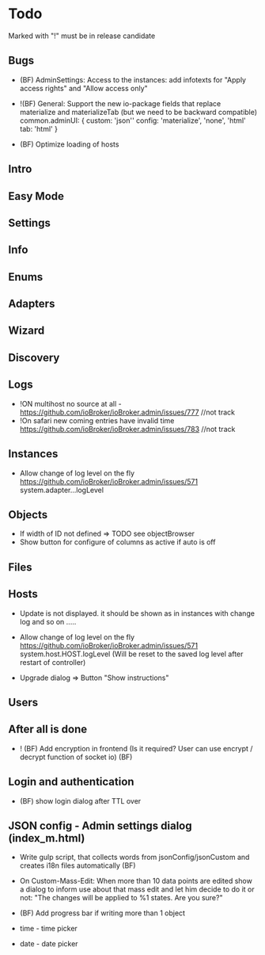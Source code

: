 # Todo

Marked with "!" must be in release candidate

## Bugs
- (BF) AdminSettings: Access to the instances: add infotexts for "Apply access rights" and "Allow access only"
- !(BF) General: Support the new io-package fields that replace materialize and materializeTab (but we need to be backward compatible)
  common.adminUI: {
    custom: 'json''
    config: 'materialize', 'none', 'html'
    tab: 'html'
  }
  
- (BF) Optimize loading of hosts

## Intro

## Easy Mode

## Settings

## Info

## Enums

## Adapters
<!-- - Highlight version numbers in update dialog (in news). Make it somehow visible that new version description starts. -->

## Wizard

## Discovery
## Logs
- !ON multihost no source at all - https://github.com/ioBroker/ioBroker.admin/issues/777 //not track
- !On safari new coming entries have invalid time https://github.com/ioBroker/ioBroker.admin/issues/783 //not track

## Instances
- Allow change of log level on the fly https://github.com/ioBroker/ioBroker.admin/issues/571 system.adapter.<adaptername>.<instance>.logLevel

## Objects
- If width of ID not defined => TODO see objectBrowser
- Show button for configure of columns as active if auto is off

## Files

## Hosts
- Update is not displayed. it should be shown as in instances with change log and so on .....

- Allow change of log level on the fly https://github.com/ioBroker/ioBroker.admin/issues/571 system.host.HOST.logLevel (Will be reset to the saved log level after restart of controller)

- Upgrade dialog => Button "Show instructions"


## Users

## After all is done
- ! (BF) Add encryption in frontend (Is it required? User can use encrypt / decrypt function of socket io) (BF)

## Login and authentication
- (BF) show login dialog after TTL over

## JSON config - Admin settings dialog (index_m.html)
- Write gulp script, that collects words from jsonConfig/jsonCustom and creates i18n files automatically (BF)

- On Custom-Mass-Edit: When more than 10 data points are edited show a dialog to inform use about that mass edit and let him decide to do it or not: "The changes will be applied to %1 states. Are you sure?"
- (BF) Add progress bar if writing more than 1 object
- time - time picker
- date - date picker